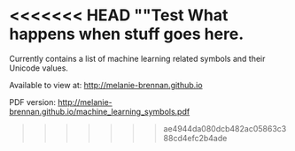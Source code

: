 <<<<<<< HEAD
""Test
What happens when stuff goes here.
=======
Currently contains a list of machine learning related symbols and their Unicode values.

Available to view at: http://melanie-brennan.github.io

PDF version: http://melanie-brennan.github.io/machine_learning_symbols.pdf

>>>>>>> ae4944da080dcb482ac05863c388cd4efc2b4ade

